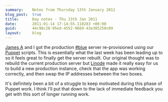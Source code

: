 ```yaml
---
summary:    Notes from Thursday 13th January 2011
blog_post:  true
title:      Day notes - Thu 13th Jan 2011
date:       2011-01-14 17:14:55.110283 +00:00
guid:       44c98c28-95ed-4552-9669-43e385250c09
layout:     blog
---
```

[James A](http://interblah.net/) and I got the production [#blue](https://hashblue.com/) server re-provisioned using our [Puppet](http://www.puppetlabs.com/) scripts.  This is essentially what the last week has been leading up to so it feels great to finally get the server rebuilt.  Our original thought was to rebuild the current production server but [Linode](http://www.linode.com/) made it really easy for us to build a new production instance, check that the app was working correctly, and then swap the IP addresses between the two boxes.

It's definitely been a bit of a struggle to keep motivated during this phase of Puppet work. I think I'll put that down to the lack of immediate feedback you get with this sort of longer running work.
